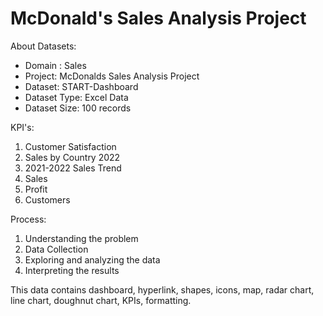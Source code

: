 # McDonald's Sales Analysis Project

About Datasets:
- Domain : Sales
- Project: McDonalds Sales Analysis Project
- Dataset: START-Dashboard
- Dataset Type: Excel Data
- Dataset Size: 100 records

KPI's:
1. Customer Satisfaction
2. Sales by Country 2022
3. 2021-2022 Sales Trend
4. Sales
5. Profit
6. Customers
   
Process:
1. Understanding the problem
2. Data Collection
3. Exploring and analyzing the data
4. Interpreting the results
   
This data contains dashboard, hyperlink, shapes, icons, map, radar chart, line chart, doughnut chart, KPIs, formatting.
